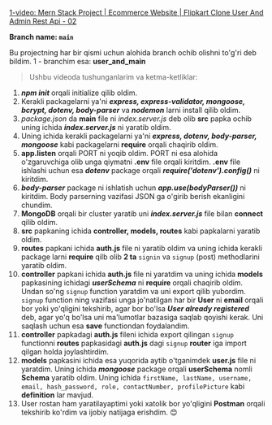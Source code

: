[1-video: Mern Stack Project | Ecommerce Website | Flipkart Clone User And Admin Rest Api - 02
](https://youtu.be/kXfRQ0NiyLI)

**Branch name: `main`**

Bu projectning har bir qismi uchun alohida branch ochib olishni to'g'ri deb bildim. 1 - branchim esa: **user_and_main** 
> Ushbu videoda tushunganlarim va ketma-ketliklar:

1. ***npm init*** orqali initialize qilib oldim.
2. Kerakli packagelarni ya'ni ***express, express-validator, mongoose, bcrypt, dotenv, body-parser*** va ***nodemon*** larni install qilib oldim.
3. *package.json* da **main** file ni *index.server.js* deb olib **src** papka ochib uning ichida ***index.server.js*** ni yaratib oldim.
4. Uning ichida kerakli packagelarni ya'ni ***express, dotenv, body-parser, mongoose*** kabi packagelarni **require** orqali chaqirib oldim.
5. **app.listen** orqali PORT ni yoqib oldim. PORT ni esa alohida o'zgaruvchiga olib unga qiymatni **.env** file orqali kiritdim. **.env** file ishlashi uchun esa ***dotenv*** package orqali ***require('dotenv').config()*** ni kiritdim.
6. ***body-parser*** package ni ishlatish uchun ***app.use(bodyParser())*** ni kiritdim. Body parserning vazifasi JSON ga o'girib berish ekanligini chundim.
7. **MongoDB** orqali bir cluster yaratib uni ***index.server.js*** file bilan **connect** qilib oldim.
8. **src** papkaning ichida **controller, models, routes** kabi papkalarni yaratib oldim.
9. **routes** papkani ichida **auth.js** file ni yaratib oldim va uning ichida kerakli package larni **require** qilb olib **2 ta** `signin` va `signup` (post) methodlarini yaratib oldim.
10. **controller** papkani ichida **auth.js** file ni yaratdim va uning ichida **models** papkasining ichidagi ***userSchema*** ni **require** orqali chaqirib oldim. Undan so'ng `signup` function yaratdim va uni export qilib yubordim. `signup` function ning vazifasi unga jo'natilgan har bir **User** ni **email** orqali bor yoki yo'qligini tekshirib, agar bor bo'lsa ***User already registered*** deb, agar yo'q bo'lsa uni ma'lumotlar bazasiga saqlab qoyishi kerak. Uni saqlash uchun esa **save** functiondan foydalandim.
11. **controller** papkadagi **auth.js** fileni ichida export qilingan `signup` functionni **routes** papkasidagi **auth.js** dagi `signup` **router** iga import qilgan holda joylashtirdim.
12. **models** papkasini ichida esa yuqorida aytib o'tganimdek **user.js** file ni yaratdim. Uning ichida ***mongoose*** package orqali **userSchema** nomli **Schema** yaratib oldim. Uning ichida `firstName, lastName, username, email, hash_password, role, contactNumber, profilePicture` kabi **definition** lar mavjud.
13. User rostan ham yaratilayaptimi yoki xatolik bor yo'qligini **Postman** orqali tekshirib ko'rdim va ijobiy natijaga erishdim. 😊
